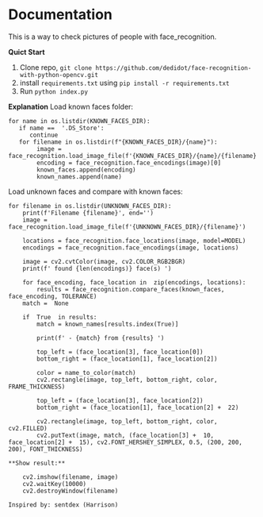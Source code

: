 # Documentation
This is a way to check pictures of people with face_recognition.

**Quict Start**
1. Clone repo, `git clone https://github.com/dedidot/face-recognition-with-python-opencv.git`
2. install  `requirements.txt`  using  `pip install -r requirements.txt`
3. Run `python index.py`

**Explanation**
Load known faces folder:

```
for name in os.listdir(KNOWN_FACES_DIR):
   if name ==  '.DS_Store':
      continue
   for filename in os.listdir(f"{KNOWN_FACES_DIR}/{name}"):
       	image = face_recognition.load_image_file(f'{KNOWN_FACES_DIR}/{name}/{filename}')
    	encoding = face_recognition.face_encodings(image)[0]
    	known_faces.append(encoding)
    	known_names.append(name)
```

Load unknown faces and compare with known faces:

```
for filename in os.listdir(UNKNOWN_FACES_DIR):
    print(f'Filename {filename}', end='')
    image = face_recognition.load_image_file(f'{UNKNOWN_FACES_DIR}/{filename}')
    
    locations = face_recognition.face_locations(image, model=MODEL)
    encodings = face_recognition.face_encodings(image, locations)
    
    image = cv2.cvtColor(image, cv2.COLOR_RGB2BGR)
    print(f' found {len(encodings)} face(s) ')
    
    for face_encoding, face_location in  zip(encodings, locations):
    	results = face_recognition.compare_faces(known_faces, face_encoding, TOLERANCE)
	match =  None
	
	if  True  in results:
	    match = known_names[results.index(True)]
	    
	    print(f' - {match} from {results} ')
	    
	    top_left = (face_location[3], face_location[0])
	    bottom_right = (face_location[1], face_location[2])
	    
	    color = name_to_color(match)
	    cv2.rectangle(image, top_left, bottom_right, color, FRAME_THICKNESS)
	    
	    top_left = (face_location[3], face_location[2])
	    bottom_right = (face_location[1], face_location[2] +  22)
	    
	    cv2.rectangle(image, top_left, bottom_right, color, cv2.FILLED)
	    cv2.putText(image, match, (face_location[3] +  10, face_location[2] +  15), cv2.FONT_HERSHEY_SIMPLEX, 0.5, (200, 200, 200), FONT_THICKNESS)

**Show result:**

    cv2.imshow(filename, image)
    cv2.waitKey(10000)
    cv2.destroyWindow(filename)

Inspired by: sentdex (Harrison)
